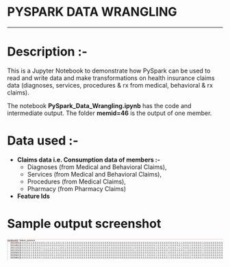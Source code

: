 # PYSPARK DATA WRANGLING

***

# Description :-

This is a Jupyter Notebook to demonstrate how PySpark can be used to read and write data and make transformations on
health insurance claims data (diagnoses, services, procedures & rx from medical, behavioral & rx claims).

The notebook **PySpark_Data_Wrangling.ipynb** has the code and intermediate output. 
The folder **memid=46** is the output of one member. 

# Data used :-

* **Claims data i.e. Consumption data of members :-** 
  * Diagnoses  (from Medical and Behavioral Claims), 
  * Services   (from Medical and Behavioral Claims), 
  * Procedures (from Medical Claims),
  * Pharmacy   (from Pharmacy Claims)
* **Feature Ids**

# Sample output screenshot

![img.png](img.png)
 